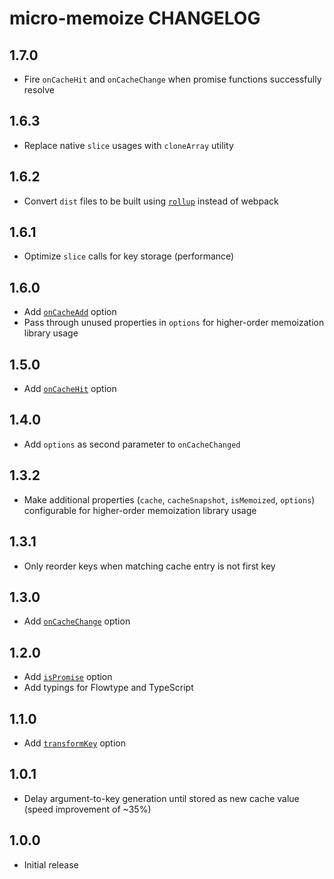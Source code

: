 # micro-memoize CHANGELOG

## 1.7.0

* Fire `onCacheHit` and `onCacheChange` when promise functions successfully resolve

## 1.6.3

* Replace native `slice` usages with `cloneArray` utility

## 1.6.2

* Convert `dist` files to be built using [`rollup`](https://github.com/rollup/rollup) instead of webpack

## 1.6.1

* Optimize `slice` calls for key storage (performance)

## 1.6.0

* Add [`onCacheAdd`](README.md#oncacheadd) option
* Pass through unused properties in `options` for higher-order memoization library usage

## 1.5.0

* Add [`onCacheHit`](README.md#oncachehit) option

## 1.4.0

* Add `options` as second parameter to `onCacheChanged`

## 1.3.2

* Make additional properties (`cache`, `cacheSnapshot`, `isMemoized`, `options`) configurable for higher-order memoization library usage

## 1.3.1

* Only reorder keys when matching cache entry is not first key

## 1.3.0

* Add [`onCacheChange`](README.md#oncachechange) option

## 1.2.0

* Add [`isPromise`](README.md#ispromise) option
* Add typings for Flowtype and TypeScript

## 1.1.0

* Add [`transformKey`](README.md#transformkey) option

## 1.0.1

* Delay argument-to-key generation until stored as new cache value (speed improvement of ~35%)

## 1.0.0

* Initial release
